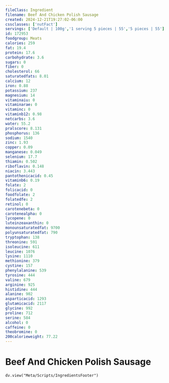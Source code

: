```yaml
---
fileClass: Ingredient
filename: Beef And Chicken Polish Sausage
created: 2024-12-21T19:27:02-06:00
cssclasses: ['nutFact']
servings: ['Default | 100g','1 serving 5 pieces | 55','5 pieces | 55']
id: 172953
foodgroup: Meats
calories: 259
fat: 19.4
protein: 17.6
carbohydrate: 3.6
sugars: 0
fiber: 0
cholesterol: 66
saturatedfats: 8.01
calcium: 12
iron: 0.88
potassium: 237
magnesium: 14
vitaminaiu: 0
vitaminarae: 0
vitaminc: 0
vitaminb12: 0.98
netcarbs: 3.6
water: 55.2
pralscore: 8.131
phosphorus: 136
sodium: 1540
zinc: 1.93
copper: 0.09
manganese: 0.049
selenium: 17.7
thiamin: 0.502
riboflavin: 0.148
niacin: 3.443
pantothenicacid: 0.45
vitaminb6: 0.19
folate: 2
folicacid: 0
foodfolate: 2
folatedfe: 2
retinol: 0
carotenebeta: 0
carotenealpha: 0
lycopene: 0
luteinzeaxanthin: 0
monounsaturatedfat: 9700
polyunsaturatedfat: 790
tryptophan: 138
threonine: 591
isoleucine: 611
leucine: 1076
lysine: 1110
methionine: 379
cystine: 157
phenylalanine: 539
tyrosine: 444
valine: 679
arginine: 925
histidine: 444
alanine: 902
asparticacid: 1293
glutamicacid: 2117
glycine: 992
proline: 712
serine: 584
alcohol: 0
caffeine: 0
theobromine: 0
200calorieweight: 77.22
---
```


# Beef And Chicken Polish Sausage

```dataviewjs
dv.view("Meta/Scripts/IngredientsFooter")
```